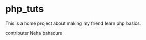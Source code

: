 # php_tuts

This is a home project about making my friend learn php basics. 

contributer Neha bahadure